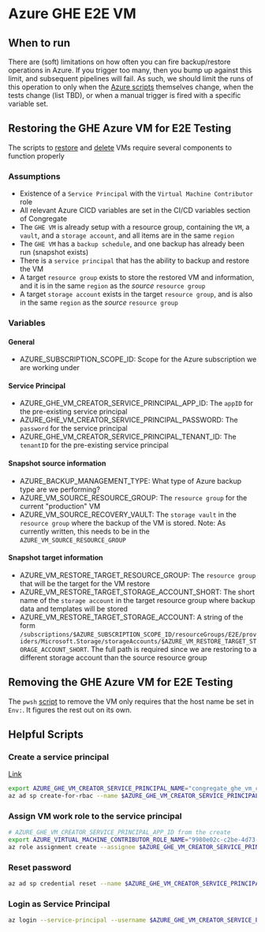 # Azure GHE E2E VM

## When to run

There are (soft) limitations on how often you can fire backup/restore operations in Azure. If you trigger too many, then you bump up against this limit, and subsequent pipelines will fail.
As such, we should limit the runs of this operation to only when the [Azure scripts](./azure_scripts) themselves change, when the tests change (list TBD), or when a manual trigger is fired with a specific variable set.

## Restoring the GHE Azure VM for E2E Testing

The scripts to [restore](./restore_azure_vm.sh) and [delete](./delete_azure_vm.ps1) VMs require several components to function properly

### Assumptions

* Existence of a `Service Principal` with the `Virtual Machine Contributor` role
* All relevant Azure CICD variables are set in the CI/CD variables section of Congregate
* The `GHE VM` is already setup with a resource group, containing the `VM`, a `vault`, and a `storage account`, and all items are in the same `region`
* The `GHE VM` has a `backup schedule`, and one backup has already been run (snapshot exists)
* There is a `service principal` that has the ability to backup and restore the VM
* A target `resource group` exists to store the restored VM and information, and it is in the same `region` as the *source* `resource group`
* A target `storage account` exists in the target `resource group`, and is also in the same `region` as the *source* `resource group`

### Variables

#### General

* AZURE_SUBSCRIPTION_SCOPE_ID: Scope for the Azure subscription we are working under

#### Service Principal

* AZURE_GHE_VM_CREATOR_SERVICE_PRINCIPAL_APP_ID: The `appID` for the pre-existing service principal
* AZURE_GHE_VM_CREATOR_SERVICE_PRINCIPAL_PASSWORD: The `password` for the service principal
* AZURE_GHE_VM_CREATOR_SERVICE_PRINCIPAL_TENANT_ID: The `tenantID` for the pre-existing service principal

#### Snapshot source information

* AZURE_BACKUP_MANAGEMENT_TYPE: What type of Azure backup type are we performing?
* AZURE_VM_SOURCE_RESOURCE_GROUP: The `resource group` for the current "production" VM
* AZURE_VM_SOURCE_RECOVERY_VAULT: The `storage vault` in the `resource group` where the backup of the VM is stored. Note: As currently written, this needs to be in the `AZURE_VM_SOURCE_RESOURCE_GROUP`

#### Snapshot target information

* AZURE_VM_RESTORE_TARGET_RESOURCE_GROUP: The `resource group` that will be the target for the VM restore
* AZURE_VM_RESTORE_TARGET_STORAGE_ACCOUNT_SHORT: The short name of the `storage account` in the target resource group where backup data and templates will be stored
* AZURE_VM_RESTORE_TARGET_STORAGE_ACCOUNT: A string of the form `/subscriptions/$AZURE_SUBSCRIPTION_SCOPE_ID/resourceGroups/E2E/providers/Microsoft.Storage/storageAccounts/$AZURE_VM_RESTORE_TARGET_STORAGE_ACCOUNT_SHORT`. The full path is required since we are restoring to a different storage account than the source resource group

## Removing the GHE Azure VM for E2E Testing

The `pwsh` [script](./delete_azure_vm.ps1) to remove the VM only requires that the host name be set in `Env:`. It figures the rest out on its own.

## Helpful Scripts

### Create a service principal

[Link](https://docs.microsoft.com/en-us/cli/azure/create-an-azure-service-principal-azure-cli)

```bash
export AZURE_GHE_VM_CREATOR_SERVICE_PRINCIPAL_NAME="congregate_ghe_vm_creator"
az ad sp create-for-rbac --name $AZURE_GHE_VM_CREATOR_SERVICE_PRINCIPAL_NAME
```

### Assign VM work role to the service principal

```bash
# AZURE_GHE_VM_CREATOR_SERVICE_PRINCIPAL_APP_ID from the create
export AZURE_VIRTUAL_MACHINE_CONTRIBUTOR_ROLE_NAME="9980e02c-c2be-4d73-94e8-173b1dc7cf3c"   # Or "Virtual Machine Contributor"
az role assignment create --assignee $AZURE_GHE_VM_CREATOR_SERVICE_PRINCIPAL_APP_ID --role $AZURE_VIRTUAL_MACHINE_CONTRIBUTOR_ROLE_NAME
```

### Reset password

```bash
az ad sp credential reset --name $AZURE_GHE_VM_CREATOR_SERVICE_PRINCIPAL_APP_ID
```

### Login as Service Principal

```bash
az login --service-principal --username $AZURE_GHE_VM_CREATOR_SERVICE_PRINCIPAL_APP_ID --password $AZURE_GHE_VM_CREATOR_SERVICE_PRINCIPAL_PASSWORD --tenant $AZURE_GHE_VM_CREATOR_SERVICE_PRINCIPAL_TENANT_ID
```
